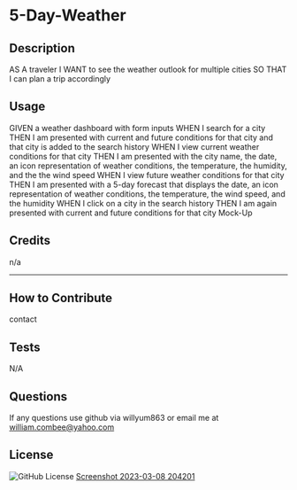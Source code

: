 # 5-Day-Weather

## Description
AS A traveler
I WANT to see the weather outlook for multiple cities
SO THAT I can plan a trip accordingly


## Usage
GIVEN a weather dashboard with form inputs
WHEN I search for a city
THEN I am presented with current and future conditions for that city and that city is added to the search history
WHEN I view current weather conditions for that city
THEN I am presented with the city name, the date, an icon representation of weather conditions, the temperature, the humidity, and the the wind speed
WHEN I view future weather conditions for that city
THEN I am presented with a 5-day forecast that displays the date, an icon representation of weather conditions, the temperature, the wind speed, and the humidity
WHEN I click on a city in the search history
THEN I am again presented with current and future conditions for that city
Mock-Up

## Credits
n/a

---


## How to Contribute
contact

## Tests
N/A

## Questions 
If any questions use github via willyum863 or email me at william.combee@yahoo.com

## License
![GitHub License](https://img.shields.io/badge/license-MIT-green.svg)
[Screenshot 2023-03-08 204201](https://user-images.githubusercontent.com/109175376/223902634-af42004e-7a86-49b9-b3c0-5390bad4c76f.png)
